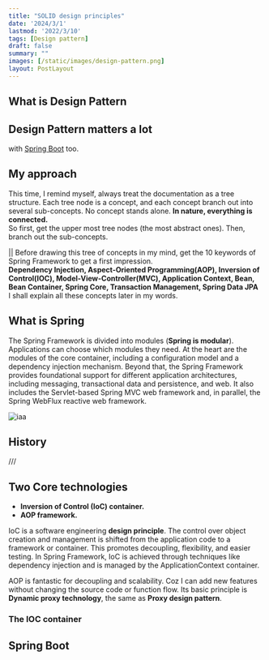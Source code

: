 ```yaml
---
title: "SOLID design principles"
date: '2024/3/1'
lastmod: '2022/3/10'
tags: [Design pattern]
draft: false
summary: ""
images: [/static/images/design-pattern.png]
layout: PostLayout
---
```


## What is Design Pattern



## Design Pattern matters a lot




with [Spring Boot](https://docs.spring.io/spring-boot/docs/current/reference/html/index.html) too.

## My approach
This time, I remind myself, always treat the documentation as a tree structure. 
Each tree node is a concept, and each concept branch out into several sub-concepts.
No concept stands alone. **In nature, everything is connected.**  
So first, get the upper most tree nodes (the most abstract ones). Then, branch out the sub-concepts.

|| Before drawing this tree of concepts in my mind, get the 10 keywords of Spring Framework to get a first impression.  
**Dependency Injection, Aspect-Oriented Programming(AOP), Inversion of Control(IOC), Model-View-Controller(MVC), 
Application Context, Bean, Bean Container, Spring Core, Transaction Management, Spring Data JPA**  
I shall explain all these concepts later in my words.


## What is Spring
The Spring Framework is divided into modules (**Spring is modular**). Applications can choose which modules they need. 
At the heart are the modules of the core container, including a configuration model and a dependency injection mechanism. 
Beyond that, the Spring Framework provides foundational support for different application architectures, 
including messaging, transactional data and persistence, and web. It also includes the Servlet-based Spring MVC web framework and, 
in parallel, the Spring WebFlux reactive web framework.

![iaa](/static/images/spring-overview.png)

## History
///

## Two Core technologies


  
- **Inversion of Control (IoC) container.**
- **AOP framework.**

IoC is a software engineering **design principle**.
The control over object creation and management is shifted from the application code to a framework or container.
This promotes decoupling, flexibility, and easier testing. 
In Spring Framework, IoC is achieved through techniques like dependency injection and is managed by the ApplicationContext container.

AOP is fantastic for decoupling and scalability. Coz I can add new features without changing the source code or function flow.
Its basic principle is **Dynamic proxy technology**, the same as **Proxy design pattern**.

### The IOC container

## Spring Boot




